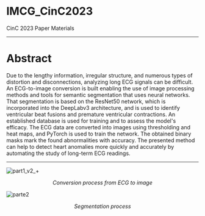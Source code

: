 # IMCG_CinC2023
CinC 2023 Paper Materials
___
# Abstract
Due to the lengthy information, irregular structure, and numerous types of distortion and disconnections, analyzing long ECG signals can be difficult. An ECG-to-image conversion is built enabling the use of image processing methods and tools for semantic segmentation that uses neural networks. That segmentation is based on the ResNet50 network, which is incorporated into the DeepLabv3 architecture, and is used to identify ventricular beat fusions and premature ventricular contractions. An established database is used for training and to assess the model's efficacy. The ECG data are converted into images using thresholding and heat maps, and PyTorch is used to train the network. The obtained binary masks mark the found abnormalities with accuracy. The presented method can help to detect heart anomalies more quickly and accurately by automating the study of long-term ECG readings.
___
![part1_v2_+](https://github.com/hgomezmoreno/IMCG_CinC2023/assets/122869610/e218fbe0-2f9b-44a6-8521-007f5840c88b)
<p align="center">
<em>Conversion process from ECG to image</em>
</p>

![parte2](https://github.com/hgomezmoreno/IMCG_CinC2023/assets/122869610/32a9c112-569c-463b-a8d2-2fa4042bbe6d)
<p align="center">
<em>Segmentation process</em>
</p>

